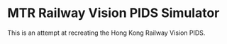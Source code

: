 # MTR Railway Vision PIDS Simulator
This is an attempt at recreating the Hong Kong Railway Vision PIDS.